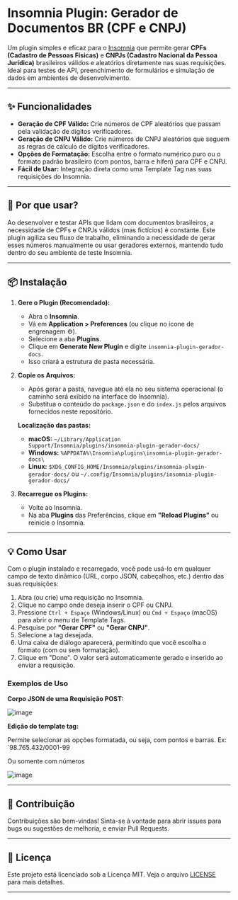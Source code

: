 # Insomnia Plugin: Gerador de Documentos BR (CPF e CNPJ)

[](https://www.google.com/search?q=https://github.com/seu-usuario/seu-repositorio/blob/main/LICENSE)
[](https://www.google.com/search?q=https://insomnia.rest/plugins/insomnia-plugin-gerador-docs)

Um plugin simples e eficaz para o [Insomnia](https://insomnia.rest/) que permite gerar **CPFs (Cadastro de Pessoas Físicas)** e **CNPJs (Cadastro Nacional da Pessoa Jurídica)** brasileiros válidos e aleatórios diretamente nas suas requisições. Ideal para testes de API, preenchimento de formulários e simulação de dados em ambientes de desenvolvimento.

-----

## ✨ Funcionalidades

  * **Geração de CPF Válido:** Crie números de CPF aleatórios que passam pela validação de dígitos verificadores.
  * **Geração de CNPJ Válido:** Crie números de CNPJ aleatórios que seguem as regras de cálculo de dígitos verificadores.
  * **Opções de Formatação:** Escolha entre o formato numérico puro ou o formato padrão brasileiro (com pontos, barra e hífen) para CPF e CNPJ.
  * **Fácil de Usar:** Integração direta como uma Template Tag nas suas requisições do Insomnia.

-----

## 🚀 Por que usar?

Ao desenvolver e testar APIs que lidam com documentos brasileiros, a necessidade de CPFs e CNPJs válidos (mas fictícios) é constante. Este plugin agiliza seu fluxo de trabalho, eliminando a necessidade de gerar esses números manualmente ou usar geradores externos, mantendo tudo dentro do seu ambiente de teste Insomnia.

-----

## 📦 Instalação

1.  **Gere o Plugin (Recomendado):**

      * Abra o **Insomnia**.
      * Vá em **Application \> Preferences** (ou clique no ícone de engrenagem ⚙️).
      * Selecione a aba **Plugins**.
      * Clique em **Generate New Plugin** e digite `insomnia-plugin-gerador-docs`.
      * Isso criará a estrutura de pasta necessária.

2.  **Copie os Arquivos:**

      * Após gerar a pasta, navegue até ela no seu sistema operacional (o caminho será exibido na interface do Insomnia).
      * Substitua o conteúdo do `package.json` e do `index.js` pelos arquivos fornecidos neste repositório.

    **Localização das pastas:**

      * **macOS:** `~/Library/Application Support/Insomnia/plugins/insomnia-plugin-gerador-docs/`
      * **Windows:** `%APPDATA%\Insomnia\plugins\insomnia-plugin-gerador-docs\`
      * **Linux:** `$XDG_CONFIG_HOME/Insomnia/plugins/insomnia-plugin-gerador-docs/` ou `~/.config/Insomnia/plugins/insomnia-plugin-gerador-docs/`

3.  **Recarregue os Plugins:**

      * Volte ao Insomnia.
      * Na aba **Plugins** das Preferências, clique em **"Reload Plugins"** ou reinicie o Insomnia.

-----

## 💡 Como Usar

Com o plugin instalado e recarregado, você pode usá-lo em qualquer campo de texto dinâmico (URL, corpo JSON, cabeçalhos, etc.) dentro das suas requisições:

1.  Abra (ou crie) uma requisição no Insomnia.
2.  Clique no campo onde deseja inserir o CPF ou CNPJ.
3.  Pressione `Ctrl + Espaço` (Windows/Linux) ou `Cmd + Espaço` (macOS) para abrir o menu de Template Tags.
4.  Pesquise por **"Gerar CPF"** ou **"Gerar CNPJ"**.
5.  Selecione a tag desejada.
6.  Uma caixa de diálogo aparecerá, permitindo que você escolha o formato (com ou sem formatação).
7.  Clique em "Done". O valor será automaticamente gerado e inserido ao enviar a requisição.

### Exemplos de Uso

**Corpo JSON de uma Requisição POST:**

![image](https://github.com/user-attachments/assets/db6bd6b2-e75d-494d-88ec-15c7cb2d8e51)

**Edição do template tag:**

Permite selecionar as opções formatada, ou seja, com pontos e barras.
Ex: `98.765.432/0001-99

Ou somente com números

![image](https://github.com/user-attachments/assets/44cee2d4-9aeb-4731-a05d-47b16e95aacb)


-----

## 🤝 Contribuição

Contribuições são bem-vindas\! Sinta-se à vontade para abrir issues para bugs ou sugestões de melhoria, e enviar Pull Requests.

-----

## 📄 Licença

Este projeto está licenciado sob a Licença MIT. Veja o arquivo [LICENSE](https://www.google.com/search?q=LICENSE) para mais detalhes.

-----
